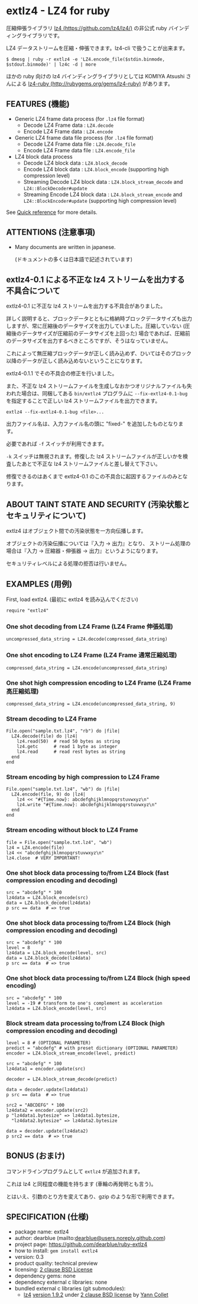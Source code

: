 
# extlz4 - LZ4 for ruby

圧縮伸張ライブラリ [lz4 (https://github.com/lz4/lz4/)](https://github.com/lz4/lz4/) の非公式 ruby バインディングライブラリです。

LZ4 データストリームを圧縮・伸張できます。lz4-cli で扱うことが出来ます。

```shell:shell
$ dmesg | ruby -r extlz4 -e 'LZ4.encode_file($stdin.binmode, $stdout.binmode)' | lz4c -d | more
```

ほかの ruby 向けの lz4 バインディングライブラリとしては KOMIYA Atsushi さんによる [lz4-ruby (http://rubygems.org/gems/lz4-ruby)](http://rubygems.org/gems/lz4-ruby) があります。


## FEATURES (機能)

  * Generic LZ4 frame data process (for `.lz4` file format)
      * Decode LZ4 Frame data : `LZ4.decode`
      * Encode LZ4 Frame data : `LZ4.encode`
  * Generic LZ4 frame data file process (for `.lz4` file format)
      * Decode LZ4 Frame data file : `LZ4.decode_file`
      * Encode LZ4 Frame data file : `LZ4.encode_file`
  * LZ4 block data process
      * Decode LZ4 block data : `LZ4.block_decode`
      * Encode LZ4 block data : `LZ4.block_encode` (supporting high compression level)
      * Streaming Decode LZ4 block data : `LZ4.block_stream_decode` and `LZ4::BlockDecoder#update`
      * Streaming Encode LZ4 block data : `LZ4.block_stream_encode` and `LZ4::BlockEncoder#update` (supporting high compression level)

See [Quick reference](QUICKREF.md) for more details.


## ATTENTIONS (注意事項)

  * Many documents are written in japanese.

    (ドキュメントの多くは日本語で記述されています)


## extlz4-0.1 による不正な lz4 ストリームを出力する不具合について

extlz4-0.1 に不正な lz4 ストリームを出力する不具合がありました。

詳しく説明すると、ブロックデータとともに格納時ブロックデータサイズも出力しますが、常に圧縮後のデータサイズを出力していました。圧縮していない (圧縮後のデータサイズが圧縮前のデータサイズを上回った) 場合であれば、圧縮前のデータサイズを出力するべきところですが、そうはなっていません。

これによって無圧縮ブロックデータが正しく読み込めず、ひいてはそのブロック以降のデータが正しく読み込めないということになります。

extlz4-0.1.1 でその不具合の修正を行いました。

また、不正な lz4 ストリームファイルを生成しなおかつオリジナルファイルも失われた場合は、同梱してある `bin/extlz4` プログラムに `--fix-extlz4-0.1-bug` を指定することで正しい lz4 ストリームファイルを出力できます。

    extlz4 --fix-extlz4-0.1-bug <file>...

出力ファイル名は、入力ファイル名の頭に "fixed-" を追加したものとなります。

必要であれば `-f` スイッチが利用できます。

`-k` スイッチは無視されます。修復した lz4 ストリームファイルが正しいかを検査したあとで不正な lz4 ストリームファイルと差し替えて下さい。

修復できるのはあくまで extlz4-0.1 のこの不具合に起因するファイルのみとなります。


## ABOUT TAINT STATE AND SECURITY (汚染状態とセキュリティについて)

extlz4 はオブジェクト間での汚染状態を一方向伝播します。

オブジェクトの汚染伝播については『入力 -> 出力』となり、
ストリーム処理の場合は『入力 -> 圧縮器・伸張器 -> 出力』というようになります。

セキュリティレベルによる処理の拒否は行いません。


## EXAMPLES (用例)

First, load extlz4. (最初に extlz4 を読み込んでください)

``` ruby:ruby
require "extlz4"
```

### One shot decoding from LZ4 Frame (LZ4 Frame 伸張処理)

``` ruby:ruby
uncompressed_data_string = LZ4.decode(compressed_data_string)
```

### One shot encoding to LZ4 Frame (LZ4 Frame 通常圧縮処理)

``` ruby:ruby
compressed_data_string = LZ4.encode(uncompressed_data_string)
```

### One shot high compression encoding to LZ4 Frame (LZ4 Frame 高圧縮処理)

``` ruby:ruby
compressed_data_string = LZ4.encode(uncompressed_data_string, 9)
```

### Stream decoding to LZ4 Frame

``` ruby:ruby
File.open("sample.txt.lz4", "rb") do |file|
  LZ4.decode(file) do |lz4|
    lz4.read(50)  # read 50 bytes as string
    lz4.getc      # read 1 byte as integer
    lz4.read      # read rest bytes as string
  end
end
```

### Stream encoding by high compression to LZ4 Frame

``` ruby:ruby
File.open("sample.txt.lz4", "wb") do |file|
  LZ4.encode(file, 9) do |lz4|
    lz4 << "#{Time.now}: abcdefghijklmnopqrstuvwxyz\n"
    lz4.write "#{Time.now}: abcdefghijklmnopqrstuvwxyz\n"
  end
end
```

### Stream encoding without block to LZ4 Frame

``` ruby:ruby
file = File.open("sample.txt.lz4", "wb")
lz4 = LZ4.encode(file)
lz4 << "abcdefghijklmnopqrstuvwxyz\n"
lz4.close  # VERY IMPORTANT!
```

### One shot block data processing to/from LZ4 Block (fast compression encoding and decoding)

``` ruby:ruby
src = "abcdefg" * 100
lz4data = LZ4.block_encode(src)
data = LZ4.block_decode(lz4data)
p src == data  # => true
```

### One shot block data processing to/from LZ4 Block (high compression encoding and decoding)

``` ruby:ruby
src = "abcdefg" * 100
level = 8
lz4data = LZ4.block_encode(level, src)
data = LZ4.block_decode(lz4data)
p src == data  # => true
```

### One shot block data processing to/from LZ4 Block (high speed encoding)

``` ruby:ruby
src = "abcdefg" * 100
level = -19 # transform to one's complement as acceleration
lz4data = LZ4.block_encode(level, src)
```

### Block stream data processing to/from LZ4 Block (high compression encoding and decoding)

``` ruby:ruby
level = 8 # (OPTIONAL PARAMETER)
predict = "abcdefg" # with preset dictionary (OPTIONAL PARAMETER)
encoder = LZ4.block_stream_encode(level, predict)

src = "abcdefg" * 100
lz4data1 = encoder.update(src)

decoder = LZ4.block_stream_decode(predict)

data = decoder.update(lz4data1)
p src == data  # => true

src2 = "ABCDEFG" * 100
lz4data2 = encoder.update(src2)
p "lz4data1.bytesize" => lz4data1.bytesize,
  "lz4data2.bytesize" => lz4data2.bytesize

data = decoder.update(lz4data2)
p src2 == data  # => true
```


## BONUS (おまけ)

コマンドラインプログラムとして ``extlz4`` が追加されます。

これは lz4 と同程度の機能を持ちます (車輪の再発明とも言う)。

とはいえ、引数のとり方を変えてあり、gzip のような形で利用できます。


## SPECIFICATION (仕様)

  - package name: extlz4
  - author: dearblue (mailto:dearblue@users.noreply.github.com)
  - project page: <https://github.com/dearblue/ruby-extlz4>
  - how to install: `gem install extlz4`
  - version: 0.3
  - product quality: technical preview
  - licensing: [2 clause BSD License](LICENSE)
  - dependency gems: none
  - dependency external c libraries: none
  - bundled external c libraries (git submodules):
      - [lz4](https://github.com/lz4/lz4)
        [version 1.9.2](https://github.com/lz4/lz4/tree/v1.9.2)
        under [2 clause BSD license](https://github.com/lz4/lz4/blob/v1.9.2/LICENSE)
        by [Yann Collet](https://github.com/Cyan4973)
